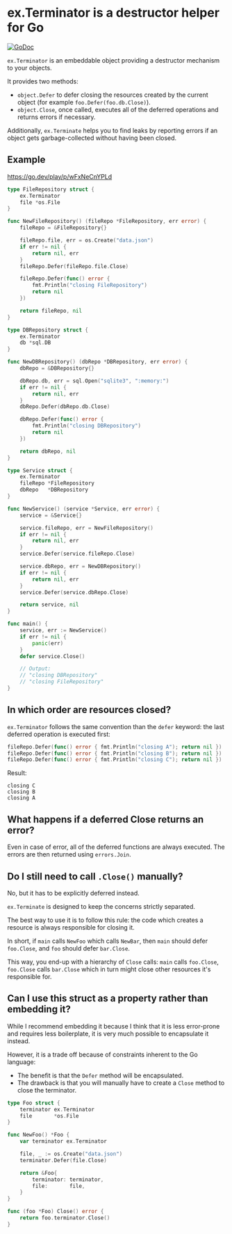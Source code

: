 # ex.Terminator is a destructor helper for Go

[![GoDoc](https://godoc.org/github.com/Seb-C/ex?status.svg)](https://pkg.go.dev/github.com/Seb-C/ex)

`ex.Terminator` is an embeddable object providing a destructor mechanism to your objects.

It provides two methods:
- `object.Defer` to defer closing the resources created by the current object (for example `foo.Defer(foo.db.Close)`).
- `object.Close`, once called, executes all of the deferred operations and returns errors if necessary.

Additionally, `ex.Terminate` helps you to find leaks by reporting errors if an object gets garbage-collected without having been closed.

## Example

https://go.dev/play/p/wFxNeCnYPLd

```go
type FileRepository struct {
	ex.Terminator
	file *os.File
}

func NewFileRepository() (fileRepo *FileRepository, err error) {
	fileRepo = &FileRepository{}

	fileRepo.file, err = os.Create("data.json")
	if err != nil {
		return nil, err
	}
	fileRepo.Defer(fileRepo.file.Close)

	fileRepo.Defer(func() error {
		fmt.Println("closing FileRepository")
		return nil
	})

	return fileRepo, nil
}

type DBRepository struct {
	ex.Terminator
	db *sql.DB
}

func NewDBRepository() (dbRepo *DBRepository, err error) {
	dbRepo = &DBRepository{}

	dbRepo.db, err = sql.Open("sqlite3", ":memory:")
	if err != nil {
		return nil, err
	}
	dbRepo.Defer(dbRepo.db.Close)

	dbRepo.Defer(func() error {
		fmt.Println("closing DBRepository")
		return nil
	})

	return dbRepo, nil
}

type Service struct {
	ex.Terminator
	fileRepo *FileRepository
	dbRepo   *DBRepository
}

func NewService() (service *Service, err error) {
	service = &Service{}

	service.fileRepo, err = NewFileRepository()
	if err != nil {
		return nil, err
	}
	service.Defer(service.fileRepo.Close)

	service.dbRepo, err = NewDBRepository()
	if err != nil {
		return nil, err
	}
	service.Defer(service.dbRepo.Close)

	return service, nil
}

func main() {
	service, err := NewService()
	if err != nil {
		panic(err)
	}
	defer service.Close()

	// Output:
	// "closing DBRepository"
	// "closing FileRepository"
}
```

## In which order are resources closed?

`ex.Terminator` follows the same convention than the `defer` keyword: the last deferred operation is executed first:

```go
fileRepo.Defer(func() error { fmt.Println("closing A"); return nil })
fileRepo.Defer(func() error { fmt.Println("closing B"); return nil })
fileRepo.Defer(func() error { fmt.Println("closing C"); return nil })
```

Result:

```
closing C
closing B
closing A
```

## What happens if a deferred Close returns an error?

Even in case of error, all of the deferred functions are always executed. The errors are then returned using `errors.Join`.

## Do I still need to call `.Close()` manually?

No, but it has to be explicitly deferred instead.

`ex.Terminate` is designed to keep the concerns strictly separated.

The best way to use it is to follow this rule: the code which creates a resource is always responsible for closing it.

In short, if `main` calls `NewFoo` which calls `NewBar`, then `main` should defer `foo.Close`, and `foo` should defer `bar.Close`.

This way, you end-up with a hierarchy of `Close` calls: `main` calls `foo.Close`, `foo.Close` calls `bar.Close` which in turn might close other resources it's responsible for.

## Can I use this struct as a property rather than embedding it?

While I recommend embedding it because I think that it is less error-prone and requires less boilerplate, it is very much possible to encapsulate it instead.

However, it is a trade off because of constraints inherent to the Go language:
- The benefit is that the `Defer` method will be encapsulated.
- The drawback is that you will manually have to create a `Close` method to close the terminator.

```go
type Foo struct {
	terminator ex.Terminator
	file       *os.File
}

func NewFoo() *Foo {
	var terminator ex.Terminator

	file, _ := os.Create("data.json")
	terminator.Defer(file.Close)

	return &Foo{
		terminator: terminator,
		file:       file,
	}
}

func (foo *Foo) Close() error {
	return foo.terminator.Close()
}
```
